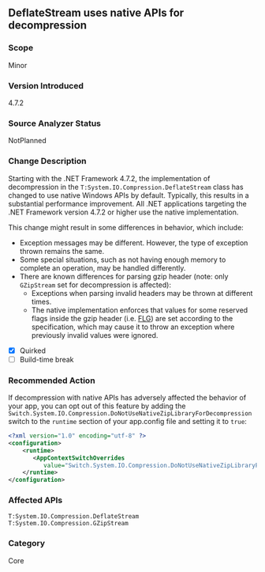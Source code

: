 ## DeflateStream uses native APIs for decompression

### Scope
Minor

### Version Introduced
4.7.2

### Source Analyzer Status
NotPlanned

### Change Description

Starting with the .NET Framework 4.7.2, the implementation of decompression in the `T:System.IO.Compression.DeflateStream` class has changed to use native Windows APIs by default. Typically, this results in a substantial performance improvement. All .NET applications targeting the .NET Framework version 4.7.2 or higher use the native implementation.

This change might result in some differences in behavior, which include:

- Exception messages may be different. However, the type of exception thrown remains the same.
- Some special situations, such as not having enough memory to complete an operation, may be handled differently.
- There are known differences for parsing gzip header (note: only `GZipStream` set for decompression is affected):
  - Exceptions when parsing invalid headers may be thrown at different times.
  - The native implementation enforces that values for some reserved flags inside the gzip header (i.e. [FLG](http://www.zlib.org/rfc-gzip.html#header-trailer)) are set according to the specification, which may cause it to throw an exception where previously invalid values were ignored.
 
- [X] Quirked 
- [ ] Build-time break 

### Recommended Action

If decompression with native APIs has adversely affected the behavior of your app, you can opt out of this feature by adding the `Switch.System.IO.Compression.DoNotUseNativeZipLibraryForDecompression` switch to the `runtime` section of your app.config file and setting it to `true`:

```xml
<?xml version="1.0" encoding="utf-8" ?>
<configuration>
    <runtime>
       <AppContextSwitchOverrides
          value="Switch.System.IO.Compression.DoNotUseNativeZipLibraryForDecompression=true" />
    </runtime>
</configuration>
```
### Affected APIs
`T:System.IO.Compression.DeflateStream`
`T:System.IO.Compression.GZipStream`

### Category
Core

<!--
    #518398
-->


